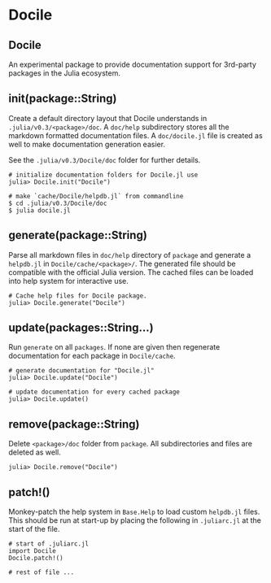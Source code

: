 # Docile

## Docile

An experimental package to provide documentation support for 3rd-party
packages in the Julia ecosystem.

## init(package::String)

Create a default directory layout that Docile understands in
`.julia/v0.3/<package>/doc`. A `doc/help` subdirectory stores all the
markdown formatted documentation files. A `doc/docile.jl` file is
created as well to make documentation generation easier.

See the `.julia/v0.3/Docile/doc` folder for further details.

    # initialize documentation folders for Docile.jl use
    julia> Docile.init("Docile")

    # make `cache/Docile/helpdb.jl` from commandline
    $ cd .julia/v0.3/Docile/doc
    $ julia docile.jl

## generate(package::String)

Parse all markdown files in `doc/help` directory of `package` and
generate a `helpdb.jl` in `Docile/cache/<package>/`. The generated file
should be compatible with the official Julia version. The cached files
can be loaded into help system for interactive use.

    # Cache help files for Docile package.
    julia> Docile.generate("Docile")

## update(packages::String...)

Run `generate` on all `packages`. If none are given then regenerate
documentation for each package in `Docile/cache`.

    # generate documentation for "Docile.jl"
    julia> Docile.update("Docile")

    # update documentation for every cached package
    julia> Docile.update()

## remove(package::String)

Delete `<package>/doc` folder from `package`. All subdirectories and
files are deleted as well.

    julia> Docile.remove("Docile")

## patch!()

Monkey-patch the help system in `Base.Help` to load custom `helpdb.jl`
files. This should be run at start-up by placing the following in
`.juliarc.jl` at the start of the file.

    # start of .juliarc.jl
    import Docile
    Docile.patch!()

    # rest of file ...

